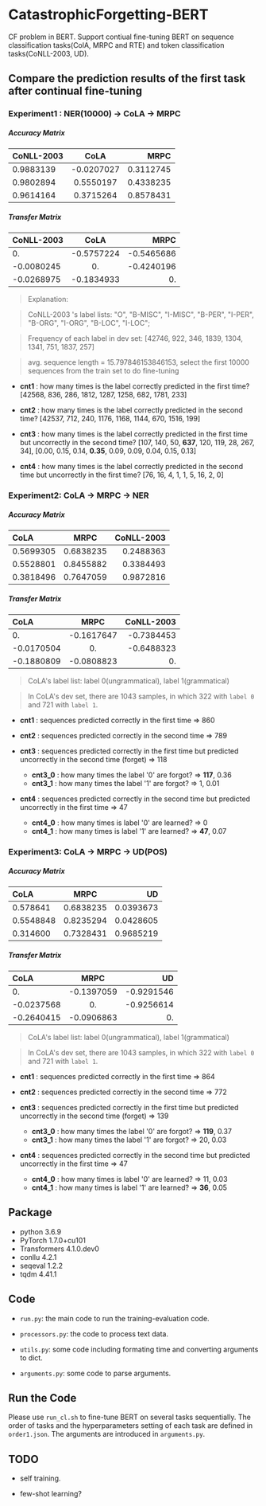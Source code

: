 # CatastrophicForgetting-BERT
CF problem in BERT. Support contiual fine-tuning BERT on sequence classification tasks(ColA, MRPC and RTE) and token classification tasks(CoNLL-2003, UD).

## Compare the prediction results of the first task after continual fine-tuning

### Experiment1 : NER(10000) -> CoLA -> MRPC

##### Accuracy Matrix

| CoNLL-2003  | CoLA  | MRPC |
| :------------ |:---------------:| -----:|
| 0.9883139      | -0.0207027  | 0.3112745 |
| 0.9802894      | 0.5550197        |   0.4338235 |
| 0.9614164 | 0.3715264        |    0.8578431 |

##### Transfer Matrix

| CoNLL-2003  | CoLA  | MRPC |
| :------------ |:---------------:| -----:|
| 0.      | -0.5757224  | -0.5465686 |
| -0.0080245      | 0.        |   -0.4240196 |
| -0.0268975 | -0.1834933        |    0. |

> Explanation: 

> CoNLL-2003 's label lists: "O", "B-MISC", "I-MISC", "B-PER", "I-PER", "B-ORG", "I-ORG", "B-LOC", "I-LOC";

> Frequency of each label in dev set: [42746, 922, 346, 1839, 1304, 1341, 751, 1837, 257]

> avg. sequence length = 15.797846153846153, select the first 10000 sequences from the train set to do fine-tuning 

- **cnt1** : how many times is the label correctly predicted in the first time? [42568, 836, 286, 1812, 1287, 1258, 682, 1781, 233] 

- **cnt2** : how many times is the label correctly predicted in the second time? [42537, 712, 240, 1176, 1168, 1144, 670, 1516, 199]

- **cnt3** : how many times is the label correctly predicted in the first time but uncorrectly in the second time? [107, 140, 50, **637**, 120, 119, 28, 267, 34], [0.00, 0.15, 0.14, **0.35**, 0.09, 0.09, 0.04, 0.15, 0.13]

- **cnt4** : how many times is the label correctly predicted in the second time but uncorrectly in the first time? [76, 16, 4, 1, 1, 5, 16, 2, 0] 

### Experiment2: CoLA -> MRPC -> NER

##### Accuracy Matrix

| CoLA  | MRPC  | CoNLL-2003 |
| :------------ |:---------------:| -----:|
| 0.5699305      | 0.6838235  | 0.2488363 |
| 0.5528801      | 0.8455882        |   0.3384493 |
| 0.3818496 | 0.7647059        |    0.9872816 |


##### Transfer Matrix

| CoLA  | MRPC  | CoNLL-2003 |
| :------------ |:---------------:| -----:|
| 0.      | -0.1617647  | -0.7384453 |
| -0.0170504      | 0.        |   -0.6488323 |
| -0.1880809 | -0.0808823        |    0. |
 
> CoLA's label list: label 0(ungrammatical), label 1(grammatical)

> In CoLA's dev set, there are 1043 samples, in which 322 with `label 0` and 721 with `label 1`.

- **cnt1** : sequences predicted correctly in the first time => 860

- **cnt2** : sequences predicted correctly in the second time => 789

- **cnt3** : sequences predicted correctly in the first time but predicted uncorrectly in the second time (forget) => 118
  - **cnt3_0** : how many times the label '0' are forgot? => **117**, 0.36
  - **cnt3_1** : how many times the label '1' are forgot? => 1, 0.01

- **cnt4** : sequences predicted correctly in the second time but predicted uncorrectly in the first time => 47
  - **cnt4_0** : how many times is label '0' are learned? => 0
  - **cnt4_1** : how many times is label '1' are learned? => **47**, 0.07

### Experiment3: CoLA -> MRPC -> UD(POS)

##### Accuracy Matrix

| CoLA  | MRPC  | UD |
| :------------ |:---------------:| -----:|
| 0.578641      | 0.6838235  | 0.0393673 |
| 0.5548848      | 0.8235294        |   0.0428605 |
| 0.314600 | 0.7328431        |     0.9685219 |


##### Transfer Matrix

| CoLA  | MRPC  | UD |
| :------------ |:---------------:| -----:|
| 0.      | -0.1397059  | -0.9291546 |
| -0.0237568      | 0.        |   -0.9256614 |
| -0.2640415 | -0.0906863        |    0. |
 
> CoLA's label list: label 0(ungrammatical), label 1(grammatical)

> In CoLA's dev set, there are 1043 samples, in which 322 with `label 0` and 721 with `label 1`.

- **cnt1** : sequences predicted correctly in the first time => 864

- **cnt2** : sequences predicted correctly in the second time => 772

- **cnt3** : sequences predicted correctly in the first time but predicted uncorrectly in the second time (forget) => 139
  - **cnt3_0** : how many times the label '0' are forgot? => **119**, 0.37
  - **cnt3_1** : how many times the label '1' are forgot? => 20, 0.03

- **cnt4** : sequences predicted correctly in the second time but predicted uncorrectly in the first time => 47
  - **cnt4_0** : how many times is label '0' are learned? => 11, 0.03
  - **cnt4_1** : how many times is label '1' are learned? => **36**, 0.05


## Package
- python 3.6.9
- PyTorch 1.7.0+cu101
- Transformers 4.1.0.dev0
- conllu 4.2.1
- seqeval 1.2.2
- tqdm 4.41.1

## Code
- `run.py`: the main code to run the training-evaluation code.

- `processors.py`: the code to process text data.

- `utils.py`: some code including formating time and converting arguments to dict.

- `arguments.py`: some code to parse arguments.

## Run the Code
Please use `run_cl.sh` to fine-tune BERT on several tasks sequentially. The order of tasks and the hyperparameters setting of each task are defined in `order1.json`. The arguments are introduced in `arguments.py`.

## TODO

- self training.

- few-shot learning?
